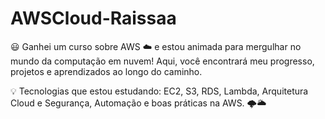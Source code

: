 # AWSCloud-Raissaa
😃 Ganhei um curso sobre AWS ☁️ e estou animada para mergulhar no mundo da computação em nuvem! Aqui, você encontrará meu progresso, projetos e aprendizados ao longo do caminho.

💡 Tecnologias que estou estudando: EC2, S3, RDS, Lambda, Arquitetura Cloud e Segurança, Automação e boas práticas na AWS. 🌩️🌥️
